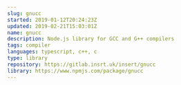 ```yaml
---
slug: gnucc
started: 2019-01-12T20:24:23Z
updated: 2019-02-21T15:03:01Z
name: gnucc
description: Node.js library for GCC and G++ compilers
tags: compiler
languages: typescript, c++, c
type: library
repository: https://gitlab.insrt.uk/insert/gnucc
library: https://www.npmjs.com/package/gnucc
---
```

